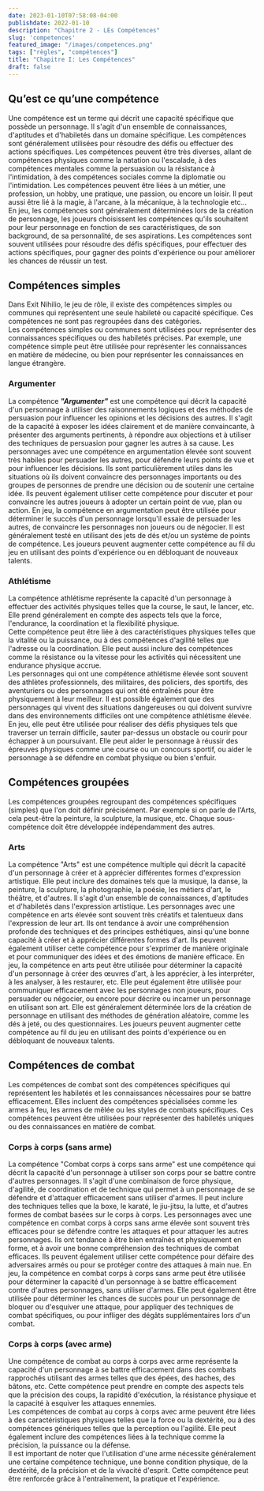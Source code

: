 ```yaml
---
date: 2023-01-10T07:58:08-04:00
publishdate: 2022-01-10
description: "Chapitre 2 - LEs Compétences"
slug: 'competences'
featured_image: "/images/competences.png"
tags: ["règles", "compétences"]
title: "Chapitre I: Les Compétences"
draft: false
---
```


## Qu’est ce qu’une compétence
Une compétence est un terme qui décrit une capacité spécifique que possède un personnage. Il s'agit d'un ensemble de connaissances, d'aptitudes et d'habiletés dans un domaine spécifique. Les compétences sont généralement utilisées pour résoudre des défis ou effectuer des actions spécifiques.
Les compétences peuvent être très diverses, allant de compétences physiques comme la natation ou l'escalade, à des compétences mentales comme la persuasion ou la résistance à l'intimidation, à des compétences sociales comme la diplomatie ou l'intimidation. Les compétences peuvent être liées à un métier, une profession, un hobby, une pratique, une passion, ou encore un loisir. Il peut aussi être lié à la magie, à l'arcane, à la mécanique, à la technologie etc...
En jeu, les compétences sont généralement déterminées lors de la création de personnage, les joueurs choisissent les compétences qu'ils souhaitent pour leur personnage en fonction de ses caractéristiques, de son background, de sa personnalité, de ses aspirations. Les compétences sont souvent utilisées pour résoudre des défis spécifiques, pour effectuer des actions spécifiques, pour gagner des points d'expérience ou pour améliorer les chances de réussir un test.  

## Compétences simples
Dans Exit Nihilio, le jeu de rôle, il existe des compétences simples ou communes qui représentent une seule habileté ou capacité spécifique. Ces compétences ne sont pas regroupées dans des catégories.  
Les compétences simples ou communes sont utilisées pour représenter des connaissances spécifiques ou des habiletés précises. Par exemple, une compétence simple peut être utilisée pour représenter les connaissances en matière de médecine, ou bien pour représenter les connaissances en langue étrangère.

### Argumenter
La compétence ***"Argumenter"*** est une compétence qui décrit la capacité d'un personnage à utiliser des raisonnements logiques et des méthodes de persuasion pour influencer les opinions et les décisions des autres. Il s'agit de la capacité à exposer les idées clairement et de manière convaincante, à présenter des arguments pertinents, à répondre aux objections et à utiliser des techniques de persuasion pour gagner les autres à sa cause.
Les personnages avec une compétence en argumentation élevée sont souvent très habiles pour persuader les autres, pour défendre leurs points de vue et pour influencer les décisions. Ils sont particulièrement utiles dans les situations où ils doivent convaincre des personnages importants ou des groupes de personnes de prendre une décision ou de soutenir une certaine idée. Ils peuvent également utiliser cette compétence pour discuter et pour convaincre les autres joueurs à adopter un certain point de vue, plan ou action.
En jeu, la compétence en argumentation peut être utilisée pour déterminer le succès d'un personnage lorsqu'il essaie de persuader les autres, de convaincre les personnages non joueurs ou de négocier. Il est généralement testé en utilisant des jets de dés et/ou un système de points de compétence. Les joueurs peuvent augmenter cette compétence au fil du jeu en utilisant des points d'expérience ou en débloquant de nouveaux talents.

### Athlétisme
La compétence athlétisme représente la capacité d'un personnage à effectuer des activités physiques telles que la course, le saut, le lancer, etc. Elle prend généralement en compte des aspects tels que la force, l'endurance, la coordination et la flexibilité physique.  
Cette compétence peut être liée à des caractéristiques physiques telles que la vitalité ou la puissance, ou à des compétences d'agilité telles que l'adresse ou la coordination. Elle peut aussi inclure des compétences comme la résistance ou la vitesse pour les activités qui nécessitent une endurance physique accrue.  
Les personnages qui ont une compétence athlétisme élevée sont souvent des athlètes professionnels, des militaires, des policiers, des sportifs, des aventuriers ou des personnages qui ont été entraînés pour être physiquement à leur meilleur. Il est possible également que des personnages qui vivent des situations dangereuses ou qui doivent survivre dans des environnements difficiles ont une compétence athlétisme élevée.  
En jeu, elle peut être utilisée pour réaliser des défis physiques tels que traverser un terrain difficile, sauter par-dessus un obstacle ou courir pour échapper à un poursuivant. Elle peut aider le personnage à réussir des épreuves physiques comme une course ou un concours sportif, ou aider le personnage à se défendre en combat physique ou bien s'enfuir.

## Compétences groupées
Les compétences groupées regroupant des compétences spécifiques (simples) que l'on doit définir précisément. Par exemple si on parle de l'Arts, cela peut-être la peinture, la sculpture, la musique, etc. Chaque sous-compétence doit être développée indépendamment des autres.

### Arts
La compétence "Arts" est une compétence multiple qui décrit la capacité d'un personnage à créer et à apprécier différentes formes d'expression artistique. Elle peut inclure des domaines tels que la musique, la danse, la peinture, la sculpture, la photographie, la poésie, les métiers d'art, le théâtre, et d'autres. Il s'agit d'un ensemble de connaissances, d'aptitudes et d'habiletés dans l'expression artistique.
Les personnages avec une compétence en arts élevée sont souvent très créatifs et talentueux dans l'expression de leur art. Ils ont tendance à avoir une compréhension profonde des techniques et des principes esthétiques, ainsi qu'une bonne capacité à créer et à apprécier différentes formes d'art. Ils peuvent également utiliser cette compétence pour s'exprimer de manière originale et pour communiquer des idées et des émotions de manière efficace.
En jeu, la compétence en arts peut être utilisée pour déterminer la capacité d'un personnage à créer des œuvres d'art, à les apprécier, à les interpréter, à les analyser, à les restaurer, etc. Elle peut également être utilisée pour communiquer efficacement avec les personnages non joueurs, pour persuader ou négocier, ou encore pour décrire ou incarner un personnage en utilisant son art. Elle est généralement déterminée lors de la création de personnage en utilisant des méthodes de génération aléatoire, comme les dés à jeté, ou des questionnaires. Les joueurs peuvent augmenter cette compétence au fil du jeu en utilisant des points d'expérience ou en débloquant de nouveaux talents.

## Compétences de combat
Les compétences de combat sont des compétences spécifiques qui représentent les habiletés et les connaissances nécessaires pour se battre efficacement. Elles incluent des compétences spécialisées comme les armes à feu, les armes de mêlée ou les styles de combats spécifiques. Ces compétences peuvent être utilisées pour représenter des habiletés uniques ou des connaissances en matière de combat.

### Corps à corps (sans arme)
La compétence "Combat corps à corps sans arme" est une compétence qui décrit la capacité d'un personnage à utiliser son corps pour se battre contre d'autres personnages. Il s'agit d'une combinaison de force physique, d'agilité, de coordination et de technique qui permet à un personnage de se défendre et d'attaquer efficacement sans utiliser d'armes. Il peut inclure des techniques telles que la boxe, le karaté, le jiu-jitsu, la lutte, et d'autres formes de combat basées sur le corps à corps.
Les personnages avec une compétence en combat corps à corps sans arme élevée sont souvent très efficaces pour se défendre contre les attaques et pour attaquer les autres personnages. Ils ont tendance à être bien entraînés et physiquement en forme, et à avoir une bonne compréhension des techniques de combat efficaces. Ils peuvent également utiliser cette compétence pour défaire des adversaires armés ou pour se protéger contre des attaques à main nue.
En jeu, la compétence en combat corps à corps sans arme peut être utilisée pour déterminer la capacité d'un personnage à se battre efficacement contre d'autres personnages, sans utiliser d'armes. Elle peut également être utilisée pour déterminer les chances de succès pour un personnage de bloquer ou d'esquiver une attaque, pour appliquer des techniques de combat spécifiques, ou pour infliger des dégâts supplémentaires lors d'un combat.

### Corps à corps (avec arme)
Une compétence de combat au corps à corps avec arme représente la capacité d'un personnage à se battre efficacement dans des combats rapprochés utilisant des armes telles que des épées, des haches, des bâtons, etc. Cette compétence peut prendre en compte des aspects tels que la précision des coups, la rapidité d'exécution, la résistance physique et la capacité à esquiver les attaques ennemies.  
Les compétences de combat au corps à corps avec arme peuvent être liées à des caractéristiques physiques telles que la force ou la dextérité, ou à des compétences génériques telles que la perception ou l'agilité. Elle peut également inclure des compétences liées à la technique comme la précision, la puissance ou la défense.  
Il est important de noter que l'utilisation d'une arme nécessite généralement une certaine compétence technique, une bonne condition physique, de la dextérité, de la précision et de la vivacité d'esprit. Cette compétence peut être renforcée grâce à l'entraînement, la pratique et l'expérience.